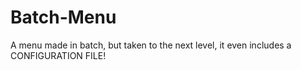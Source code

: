 # Batch-Menu
A menu made in batch, but taken to the next level, it even includes a CONFIGURATION FILE!
